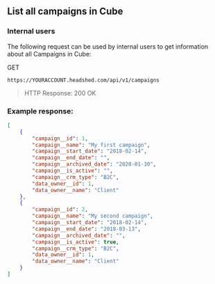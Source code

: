 ## List all campaigns in Cube

### Internal users
The following request can be used by internal users to get information about all Campaigns in Cube:

GET
```
https://YOURACCOUNT.headshed.com/api/v1/campaigns
```
> HTTP Response: 200 OK


### Example response:
```json  
[
    {
        "campaign__id": 1,
        "campaign__name": "My first campaign",
        "campaign__start_date": "2018-02-14",
        "campaign__end_date": "",
        "campaign__archived_date": "2020-01-30",
        "campaign__is_active": "",
        "campaign__crm_type": "B2C",
        "data_owner__id": 1,
        "data_owner__name": "Client"
    },
    {
        "campaign__id": 2,
        "campaign__name": "My second campaign",
        "campaign__start_date": "2018-02-14",
        "campaign__end_date": "2018-03-13",
        "campaign__archived_date": "",
        "campaign__is_active": true,
        "campaign__crm_type": "B2C",
        "data_owner__id": 1,
        "data_owner__name": "Client"
    }
]
  ```
